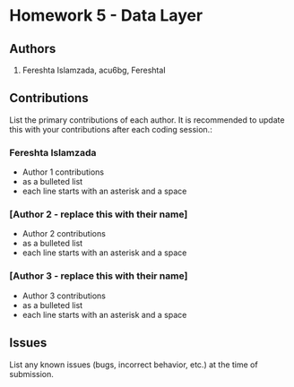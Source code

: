 # Homework 5 - Data Layer

## Authors
1) Fereshta Islamzada, acu6bg, FereshtaI


## Contributions

List the primary contributions of each author. It is recommended to update this with your contributions after each coding session.:

### Fereshta Islamzada

* Author 1 contributions
* as a bulleted list
* each line starts with an asterisk and a space

### [Author 2 - replace this with their name]

* Author 2 contributions
* as a bulleted list
* each line starts with an asterisk and a space

### [Author 3 - replace this with their name]

* Author 3 contributions
* as a bulleted list
* each line starts with an asterisk and a space

## Issues

List any known issues (bugs, incorrect behavior, etc.) at the time of submission.
